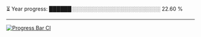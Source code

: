 
⏳ Year progress: ██████░░░░░░░░░░░░░░░░░░░░░░░░ 22.60 %

---

[![Progress Bar CI](https://github.com/thatoranzhevyy/thatoranzhevyy/actions/workflows/node.js.yml/badge.svg)](https://github.com/thatoranzhevyy/thatoranzhevyy/actions/workflows/node.js.yml)

